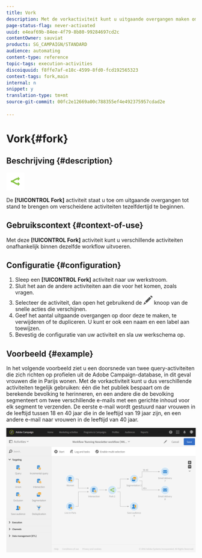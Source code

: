 ```yaml
---
title: Vork
description: Met de vorkactiviteit kunt u uitgaande overgangen maken om meerdere activiteiten tegelijk te starten.
page-status-flag: never-activated
uuid: e4eaf69b-84ee-4f79-8b80-99284697cd2c
contentOwner: sauviat
products: SG_CAMPAIGN/STANDARD
audience: automating
content-type: reference
topic-tags: execution-activities
discoiquuid: f8ffe7af-e18c-4599-8fd0-fcd192565323
context-tags: fork,main
internal: n
snippet: y
translation-type: tm+mt
source-git-commit: 00fc2e12669a00c788355ef4e492375957cdad2e

---
```



# Vork{#fork}

## Beschrijving {#description}

![](assets/fork.png)

De **[!UICONTROL Fork]** activiteit staat u toe om uitgaande overgangen tot stand te brengen om verscheidene activiteiten tezelfdertijd te beginnen.

## Gebruikscontext {#context-of-use}

Met deze **[!UICONTROL Fork]** activiteit kunt u verschillende activiteiten onafhankelijk binnen dezelfde workflow uitvoeren.

## Configuratie {#configuration}

1. Sleep een **[!UICONTROL Fork]** activiteit naar uw werkstroom.
1. Sluit het aan de andere activiteiten aan die voor het komen, zoals vragen.
1. Selecteer de activiteit, dan open het gebruikend de ![](assets/edit_darkgrey-24px.png) knoop van de snelle acties die verschijnen.
1. Geef het aantal uitgaande overgangen op door deze te maken, te verwijderen of te dupliceren. U kunt er ook een naam en een label aan toewijzen.
1. Bevestig de configuratie van uw activiteit en sla uw werkschema op.

## Voorbeeld {#example}

In het volgende voorbeeld ziet u een doorsnede van twee query-activiteiten die zich richten op profielen uit de Adobe Campaign-database, in dit geval vrouwen die in Parijs wonen. Met de vorkactiviteit kunt u dus verschillende activiteiten tegelijk gebruiken: één die het publiek bespaart om de berekende bevolking te herinneren, en een andere die de bevolking segmenteert om twee verschillende e-mails met een gerichte inhoud voor elk segment te verzenden. De eerste e-mail wordt gestuurd naar vrouwen in de leeftijd tussen 18 en 40 jaar die in de leeftijd van 19 jaar zijn, en een andere e-mail naar vrouwen in de leeftijd van 40 jaar.

![](assets/wkf_fork_example.png)

